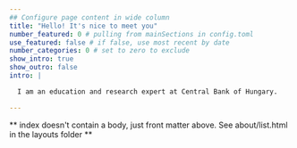 ```yaml
---
## Configure page content in wide column
title: "Hello! It's nice to meet you"
number_featured: 0 # pulling from mainSections in config.toml
use_featured: false # if false, use most recent by date
number_categories: 0 # set to zero to exclude
show_intro: true
show_outro: false
intro: |

  I am an education and research expert at Central Bank of Hungary.

---
```


** index doesn't contain a body, just front matter above.
See about/list.html in the layouts folder **
